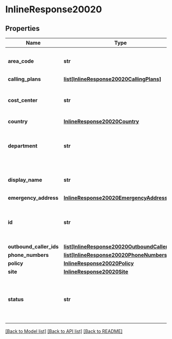 # InlineResponse20020

## Properties
Name | Type | Description | Notes
------------ | ------------- | ------------- | -------------
**area_code** | **str** | Area code of the common area. | [optional] 
**calling_plans** | [**list[InlineResponse20020CallingPlans]**](InlineResponse20020CallingPlans.md) |  | [optional] 
**cost_center** | **str** | The cost center the common area belongs to. | [optional] 
**country** | [**InlineResponse20020Country**](InlineResponse20020Country.md) |  | [optional] 
**department** | **str** | The department the common area belongs to. | [optional] 
**display_name** | **str** | Display name of the common area. | [optional] 
**emergency_address** | [**InlineResponse20020EmergencyAddress**](InlineResponse20020EmergencyAddress.md) |  | [optional] 
**id** | **str** | Common area ID or common area extension ID. | [optional] 
**outbound_caller_ids** | [**list[InlineResponse20020OutboundCallerIds]**](InlineResponse20020OutboundCallerIds.md) |  | [optional] 
**phone_numbers** | [**list[InlineResponse20020PhoneNumbers]**](InlineResponse20020PhoneNumbers.md) |  | [optional] 
**policy** | [**InlineResponse20020Policy**](InlineResponse20020Policy.md) |  | [optional] 
**site** | [**InlineResponse20020Site**](InlineResponse20020Site.md) |  | [optional] 
**status** | **str** | Status of the common area. It can be either &#x60;online&#x60; or &#x60;offline&#x60;. | [optional] 

[[Back to Model list]](../README.md#documentation-for-models) [[Back to API list]](../README.md#documentation-for-api-endpoints) [[Back to README]](../README.md)

